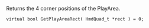 Returns the 4 corner positions of the PlayArea.

	virtual bool GetPlayAreaRect( HmdQuad_t *rect ) = 0;